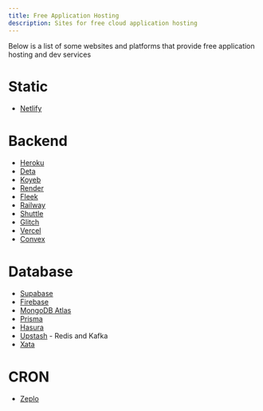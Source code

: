 ```yaml
---
title: Free Application Hosting
description: Sites for free cloud application hosting
---
```


Below is a list of some websites and platforms that provide free application hosting and dev services

# Static

- [Netlify](https://www.netlify.com/)

# Backend

- [Heroku](https://www.heroku.com/)
- [Deta](https://deta.space/)
- [Koyeb](https://koyeb.com/)
- [Render](https://render.com/)
- [Fleek](https://fleek.co/)
- [Railway](https://railway.app/)
- [Shuttle](https://www.shuttle.rs/)
- [Glitch](https://glitch.com/)
- [Vercel](https://vercel.com/)
- [Convex](https://www.convex.dev/)

# Database

- [Supabase](https://supabase.com/)
- [Firebase](http://firebase.google.com)
- [MongoDB Atlas](https://www.mongodb.com/atlas/database)
- [Prisma](https://www.prisma.io/)
- [Hasura](http://hasura.io/)
- [Upstash](https://upstash.com/) - Redis and Kafka
- [Xata](https://xata.io)

# CRON

- [Zeplo](https://www.zeplo.io/)
